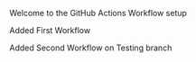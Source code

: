 Welcome to the GitHub Actions Workflow setup

Added First Workflow

Added Second Workflow on Testing branch